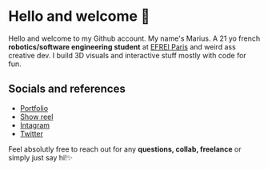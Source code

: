 # Hello and welcome 👋
Hello and welcome to my Github account.
My name's Marius. A 21 yo french <strong>robotics/software engineering student</strong> at [EFREI Paris](https://www.efrei.fr/) and weird ass creative dev. I build 3D visuals and interactive stuff mostly with code for fun.

## Socials and references
* [Portfolio](https://mariusballot.com/)
* [Show reel](https://vimeo.com/399810528)
* [Intagram](https://www.instagram.com/marius.ballot/)
* [Twitter](https://twitter.com/MariusBallot)

Feel absolutly free to reach out for any <strong>questions, collab, freelance</strong> or simply just say hi!✨